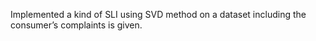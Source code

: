 Implemented a kind of SLI using SVD method on a dataset including the consumer’s complaints is given. 
